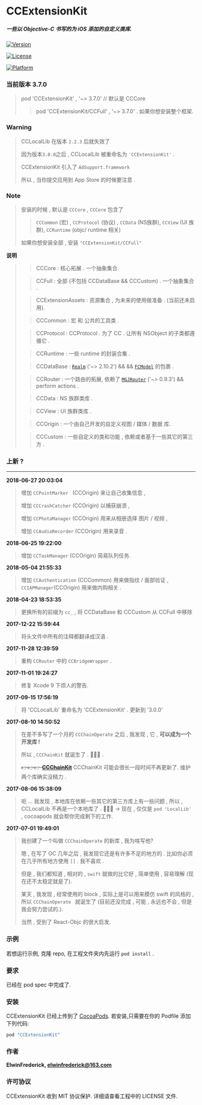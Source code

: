 # CCExtensionKit

##### 一些以 Objective-C 书写的为 iOS 添加的自定义类库. 

[![Version](https://img.shields.io/cocoapods/v/CCExtensionKit.svg?style=flat)](http://cocoapods.org/pods/CCExtensionKit)

[![License](https://img.shields.io/cocoapods/l/CCExtensionKit.svg?style=flat)](http://cocoapods.org/pods/CCExtensionKit)

[![Platform](https://img.shields.io/cocoapods/p/CCExtensionKit.svg?style=flat)](http://cocoapods.org/pods/CCExtensionKit)

### 当前版本 3.7.0

> pod 'CCExtensionKit' , '~> 3.7.0' // 默认是 CCCore
> 
> > pod 'CCExtensionKit/CCFull' , '~> 3.7.0' . 如果你想安装整个框架.

### Warning 
> CCLocalLib 在版本 `2.2.3` 后就失效了
> 
> 因为版本`3.0.0`之后 , CCLocalLib 被重命名为 `'CCExtensionKit'` .
> 
> CCExtensionKit 引入了 `AdSupport.framework`
> 
> 所以 , 当你提交应用到 App Store 的时候要注意 .

### Note
> 安装的时候 , 默认是 `CCCore` , `CCCore` 包含了 
> 
> > `CCCommon` (宏) , `CCProtocol` (协议) , `CCData` (NS族群), `CCView` (UI 族群), `CCRuntime` (objc/ runtime 相关)
> 
> 如果你想安装全部 , 安装 `"CCExtensionKit/CCFull"` 
> 

**说明**
> 
> > CCCore : 核心拓展 . 一个抽象集合.
> 
> > CCFull : 全部 (不包括 CCDataBase && CCCustom) . 一个抽象集合 .
> 
> > CCExtensionAssets : 资源集合 , 为未来的使用做准备 . (当前还未启用).
> 
> > CCCommon : 宏 和 公共的工具类 .
> 
> > CCProtocol : CCProtocol . 为了 CC . 让所有 NSObject 的子类都遵循它 .
> 
> > CCRuntime : 一些 runtime 的封装合集 .
> 
> > CCDataBase :  [`Realm`](https://github.com/realm/realm-cocoa) ('~> 2.10.2')  && && [`FCModel`](https://github.com/marcoarment/FCModel) 的包裹 . 
> 
> > CCRouter : 一个路由的拓展, 依赖了 [`MGJRouter`](https://github.com/meili/MGJRouter) ('~> 0.9.3') && perform actions .
> 
> > CCData : NS 族群类库 .
> 
> > CCView : UI 族群类库 .
> 
> > CCOrigin : 一个由自己开发的自定义视图 / 媒体 / 数据 库.
> 
> > CCCustom :  一些自定义的类和功能 , 依赖或者基于一些其它的第三方 .

### 上新 ?
---
**2018-06-27 20:03:04**

> 增加 `CCPointMarker ` (CCOrigin) 来让自己收集信息 ,
> 
> 增加 `CCCrashCatcher` (CCOrigin) 以捕获崩溃 ,
> 
> 增加 `CCPhotoManager` (CCOrigin) 用来从相册选择 图片 / 视频 ,
> 
> 增加 `CCAudioRecorder` (CCOrigin) 用来录音 .

**2018-06-25 19:22:00**

> 增加 `CCTaskManager` (CCOrigin) 简易队列任务.

**2018-05-04 21:55:33**

> 增加 `CCAuthentication` (CCCommon) 用来做指纹 / 面部验证 , `CCIAPManager`(CCOrigin) 用来做内购相关 .

**2018-04-23 18:53:35**

> 更换所有的前缀为 `cc_` , 将 CCDataBase 和 CCCustom 从 CCFull 中移除

**2017-12-22 15:59:44**

> 将头文件中所有的注释都翻译成汉语 .

**2017-11-28 12:39:59**

> 重构 `CCRouter` 中的 `CCBridgeWrapper` .

**2017-11-01 19:24:27**

> 修复 Xcode 9 下烦人的警告.

**2017-09-15 17:56:19**

> 将 'CCLocalLib' 重命名为 'CCExtensionKit' .
> 更新到 '3.0.0'
> 

**2017-08-10 14:50:52**
  
> 在差不多写了一个月的 `CCChainOperate` 之后 , 我发现 , 它 , **可以成为一个开发库 !**
> 
> 所以 , `CCChainKit` 就诞生了 . 👏👏👏 .
> 
> ~~👉👉👉 **[CCChainKit](https://github.com/VArbiter/CCChainKit)**~~
> CCChainKit 可能会很长一段时间不再更新了. 维护两个库确实没精力 .

**2017-08-06 15:38:09**

> 呃 ... 我发现 , 本地库在依赖一些其它的第三方库上有一些问题 , 所以 , CCLocalLib 不再是一个本地库了 .
👏👏👏 -> 现在 , 仅仅是 `pod 'LocalLib' ` , cocoapods 就会帮你完成剩下的工作.

**2017-07-01 19:49:01**
> 我创建了一个叫做 `CCChainOperate` 的新库 , 我为啥写他?
>
> 嗯 , 在写了 OC 几年之后 , 我发现它还是有许多不足的地方的 . 比如你必须在几乎所有地方使用 `[]` . 我不喜欢 . 
> 
> 但是 , 我们都知道 , 相对的 , `swift` 就做的比它好 , 简单使用 , 容易理解 (现在还不太稳定就是了). 
> 
>  某天 , 我发现 , 经常使用的 block ,  实际上是可以用来模仿 swift 的风格的 , 所以 `CCChainOperate ` 就诞生了 (目前还没完成 , 可能 , 永远也不会 , 但是我会努力尝试的.).
>  
>  当然 , 受到了 React-Objc 的很大启发.

### 示例

若想运行示例, 克隆 repo,  在工程文件夹内先运行 `pod install` .

### 要求

已经在 pod spec 中完成了.

### 安装

CCExtensionKit 已经上传到了 [CocoaPods](http://cocoapods.org). 若安装,只需要在你的 Podfile 添加下列代码:

```ruby
pod "CCExtensionKit"
```

### 作者

**ElwinFrederick, [elwinfrederick@163.com](elwinfrederick@163.com)**

### 许可协议

CCExtensionKit 收到 MIT 协议保护. 详细请查看工程中的 LICENSE 文件.
